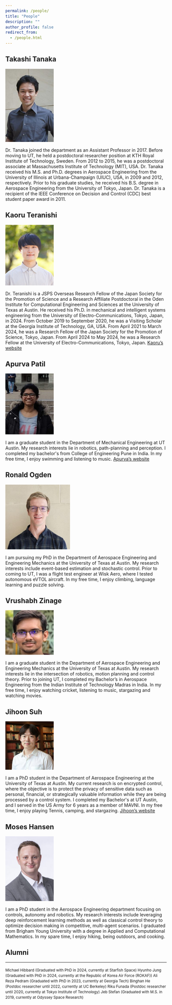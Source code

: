 ```yaml
---
permalink: /people/
title: "People"
description: ""
author_profile: false
redirect_from: 
  - /people.html
---
```

Takashi Tanaka
---
<img src="/images/tanaka-199x300.jpg#left" width="30%" alt="profile image">

Dr. Tanaka joined the department as an Assistant Professor in 2017. Before moving to UT, he held a postdoctoral researcher position at KTH Royal Institute of Technology, Sweden. From 2012 to 2015, he was a postdoctoral associate at Massachusetts Institute of Technology (MIT), USA. Dr. Tanaka received his M.S. and Ph.D. degrees in Aerospace Engineering from the University of Illinois at Urbana-Champaign (UIUC), USA, in 2009 and 2012, respectively. Prior to his graduate studies, he received his B.S. degree in Aerospace Engineering from the University of Tokyo, Japan. Dr. Tanaka is a recipient of the IEEE Conference on Decision and Control (CDC) best student paper award in 2011.

Kaoru Teranishi
---
<img src="/images/profile_zoom-1-240x300.png#left" width="30%" alt="profile image">

Dr. Teranishi is a JSPS Overseas Research Fellow of the Japan Society for the Promotion of Science and a Research Affiliate Postdoctoral in the Oden Institute for Computational Engineering and Sciences at the University of Texas at Austin. He received his Ph.D. in mechanical and intelligent systems engineering from the University of Electro-Communications, Tokyo, Japan, in 2024. From October 2019 to September 2020, he was a Visiting Scholar at the Georgia Institute of Technology, GA, USA. From April 2021 to March 2024, he was a Research Fellow of the Japan Society for the Promotion of Science, Tokyo, Japan. From April 2024 to May 2024, he was a Research Fellow at the University of Electro-Communications, Tokyo, Japan. [Kaoru’s website](https://kaoruteranishi.xyz/)

Apurva Patil
---
<img src="/images/apurva.jpg#left" width="30%" alt="profile image">

I am a graduate student in the Department of Mechanical Engineering at UT Austin. My research interests lie in robotics, path-planning and perception. I completed my bachelor's from College of Engineering Pune in India. In my free time, I enjoy swimming and listening to music. [Apurva’s website](https://patil-apurva.github.io/portfolio/)

Ronald Ogden
---
<img src="/images/ronnie.jpg#left" width="40%" alt="profile image">

I am pursuing my PhD in the Department of Aerospace Engineering and Engineering Mechanics at the University of Texas at Austin. My research interests include event-based estimation and stochastic control. Prior to coming to UT, I was a flight test engineer at Wisk Aero, where I tested autonomous eVTOL aircraft. In my free time, I enjoy climbing, language learning and puzzle solving.

Vrushabh Zinage
---
<img src="/images/vrushab.jpg#left" width="30%" alt="profile image">

I am a graduate student in the Department of Aerospace Engineering and Engineering Mechanics at the University of Texas at Austin. My research interests lie in the intersection of robotics, motion planning and control theory. Prior to joining UT, I completed my Bachelor’s in Aerospace Engineering from the Indian Institute of Technology Madras in India. In my free time, I enjoy watching cricket, listening to music, stargazing and watching movies.

Jihoon Suh
---
<img src="/images/jihoon.jpeg#left" width="30%" alt="profile image">

I am a PhD student in the Department of Aerospace Engineering at the University of Texas at Austin. My current research is on encrypted control, where the objective is to protect the privacy of sensitive data such as personal, financial, or strategically valuable information while they are being processed by a control system. I completed my Bachelor's at UT Austin, and I served in the US Army for 6 years as a member of MAVNI. In my free time, I enjoy playing Tennis, camping, and stargazing. [Jihoon’s website](https://jsuh9.github.io/)


Moses Hansen 
---
<img src="/images/moses.jpg#left" width="30%" alt="profile image">

I am a PhD student in the Aerospace Engineering department focusing on controls, autonomy and robotics. My research interests include leveraging deep reinforcement learning methods as well as classical control theory to optimize decision making in competitive, multi-agent scenarios. I graduated from Brigham Young University with a degree in Applied and Computational Mathematics. In my spare time, I enjoy hiking, being outdoors, and cooking.


## Alumni
---
<small>
Michael Hibbard (Graduated with PhD in 2024, currently at Starfish Space)  
Hyunho Jung (Graduated with PhD in 2024, currently at the Republic of Korea Air Force (ROKAF))  
Ali Reza Pedram (Graduated with PhD in 2023, currently at Georgia Tech)  
Binghan He (Postdoc researcher until 2022, currently at UC Berkeley)  
Riku Funada (Postdoc researcher until 2020, currently at Tokyo Institute of Technology)  
Jeb Stefan (Graduated with M.S. in 2019, currently at Odyssey Space Research)
</small>

